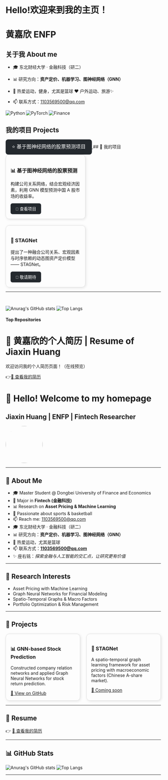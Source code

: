 # Hello!欢迎来到我的主页！ 
# 黄嘉欣  ENFP

## 关于我 About me 

- 🎓 东北财经大学 · 金融科技（研二）
  
- 📊 研究方向：**资产定价、机器学习、图神经网络（GNN）**
  
- 🏀 热爱运动，健身，尤其是篮球   ❤️ 户外运动、旅游✨ 
  
- 📫 联系方式：1103569500@qq.com

![Python](https://img.shields.io/badge/Python-3776AB?logo=python&logoColor=white)
![PyTorch](https://img.shields.io/badge/PyTorch-EE4C2C?logo=pytorch&logoColor=white)
![Finance](https://img.shields.io/badge/Finance-003366?logo=visa&logoColor=white)

## 我的项目 Projects
<a href="https://github.com/jxxx9191/Return-Construction-Graph-Network-and-Prediction" target="_blank">
  <button style="padding:10px 20px; font-size:16px; border-radius:8px; cursor:pointer; background-color:#24292e; color:white; border:none;">
    ⭐ 基于图神经网络的股票预测项目
  </button>
</a>
## 🚀 我的项目  

<div style="display:flex; flex-wrap:wrap; gap:20px;">

  <div style="border:1px solid #ddd; border-radius:12px; padding:15px; width:45%; box-shadow:2px 2px 8px rgba(0,0,0,0.1);">
    <h3>📊 基于图神经网络的股票预测</h3>
    <p>构建公司关系网络，结合宏观经济因素，利用 GNN 模型预测中国 A 股市场的收益率。</p>
    <a href="https://github.com/jxxx9191/Return-Construction-Graph-Network-and-Prediction" target="_blank">
      <button style="padding:8px 16px; border-radius:6px; cursor:pointer; background-color:#24292e; color:white; border:none;">🔗 查看项目</button>
    </a>
  </div>

  <div style="border:1px solid #ddd; border-radius:12px; padding:15px; width:45%; box-shadow:2px 2px 8px rgba(0,0,0,0.1);">
    <h3>📑 STAGNet</h3>
    <p>提出了一种融合公司关系、宏观因素与时序依赖的动态图资产定价模型 —— STAGNet。</p>
    <a href="#" target="_blank">
      <button style="padding:8px 16px; border-radius:6px; cursor:pointer; background-color:#24292e; color:white; border:none;">🔗 敬请期待</button>
    </a>
  </div>

</div>

---

<br />

![Anurag's GitHub stats](https://github-readme-stats.vercel.app/api?username=jxxx9191&show_icons=true&theme=radical)
![Top Langs](https://github-readme-stats.vercel.app/api/top-langs/?username=jxxx9191)


#### Top Repositories

# 💼 黄嘉欣的个人简历 | Resume of Jiaxin Huang

 欢迎访问我的个人简历页面！（在线预览）

👉<a href="/黄嘉欣个人简历.pdf" target="_blank">📄 查看我的简历</a>


# 👋 Hello! Welcome to my homepage  
## Jiaxin Huang | ENFP | Fintech Researcher  

<img src="avatar.jpg" width="120" style="border-radius:50%">

---

## 🌟 About Me
- 🎓 Master Student @ Dongbei University of Finance and Economics  
- 💼 Major in **Fintech (金融科技)**  
- 📊 Research on **Asset Pricing & Machine Learning**  
- 🏀 Passionate about sports & basketball  
- 📫 Reach me: 1103569500@qq.com  
- 🎓 东北财经大学 · 金融科技（研二）  
- 📊 研究方向：**资产定价、机器学习、图神经网络（GNN）**  
- 🏀 热爱运动，尤其是篮球  
- 📫 联系方式：**1103569500@qq.com**  
- ✨ 座右铭：*探索金融与人工智能的交汇点，让研究更有价值* 
---

## 🔬 Research Interests
- Asset Pricing with Machine Learning  
- Graph Neural Networks for Financial Modeling  
- Spatio-Temporal Graphs & Macro Factors  
- Portfolio Optimization & Risk Management  

---

## 🚀 Projects
<div style="display:flex; gap:20px;">
  
  <div style="border:1px solid #ddd; border-radius:12px; padding:15px; width:45%; box-shadow:2px 2px 8px rgba(0,0,0,0.1);">
    <h3>📊 GNN-based Stock Prediction</h3>
    <p>Constructed company relation networks and applied Graph Neural Networks for stock return prediction.</p>
    <a href="https://github.com/jxxx9191/Return-Construction-Graph-Network-and-Prediction" target="_blank">🔗 View on GitHub</a>
  </div>

  <div style="border:1px solid #ddd; border-radius:12px; padding:15px; width:45%; box-shadow:2px 2px 8px rgba(0,0,0,0.1);">
    <h3>📑 STAGNet</h3>
    <p>A spatio-temporal graph learning framework for asset pricing with macroeconomic factors (Chinese A-share market).</p>
    <a href="#">🔗 Coming soon</a>
  </div>

</div>

---

## 📄 Resume
👉 <a href="/黄嘉欣个人简历.pdf" target="_blank">📄 查看我的简历</a>

---

## 📊 GitHub Stats
![Anurag's GitHub stats](https://github-readme-stats.vercel.app/api?username=jxxx9191&show_icons=true&theme=radical)
![Top Langs](https://github-readme-stats.vercel.app/api/top-langs/?username=jxxx9191)

---

